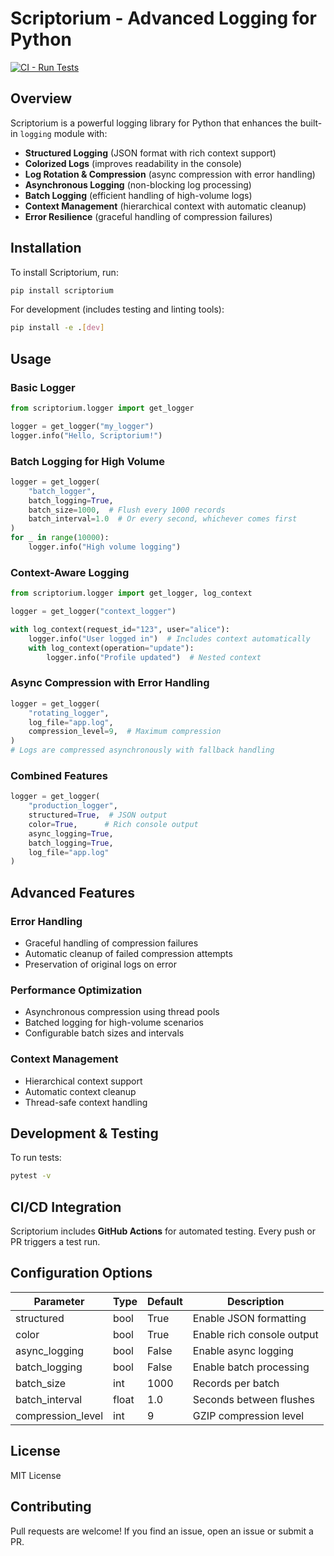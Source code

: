 # Scriptorium - Advanced Logging for Python

[![CI - Run Tests](https://github.com/rodolfo-viana/scriptorium/actions/workflows/test.yml/badge.svg?branch=main)](https://github.com/rodolfo-viana/scriptorium/actions/workflows/test.yml)

## Overview
Scriptorium is a powerful logging library for Python that enhances the built-in `logging` module with:

- **Structured Logging** (JSON format with rich context support)
- **Colorized Logs** (improves readability in the console)
- **Log Rotation & Compression** (async compression with error handling)
- **Asynchronous Logging** (non-blocking log processing)
- **Batch Logging** (efficient handling of high-volume logs)
- **Context Management** (hierarchical context with automatic cleanup)
- **Error Resilience** (graceful handling of compression failures)

## Installation
To install Scriptorium, run:
```sh
pip install scriptorium
```
For development (includes testing and linting tools):
```sh
pip install -e .[dev]
```

## Usage

### Basic Logger
```python
from scriptorium.logger import get_logger

logger = get_logger("my_logger")
logger.info("Hello, Scriptorium!")
```

### Batch Logging for High Volume
```python
logger = get_logger(
    "batch_logger",
    batch_logging=True,
    batch_size=1000,  # Flush every 1000 records
    batch_interval=1.0  # Or every second, whichever comes first
)
for _ in range(10000):
    logger.info("High volume logging")
```

### Context-Aware Logging
```python
from scriptorium.logger import get_logger, log_context

logger = get_logger("context_logger")

with log_context(request_id="123", user="alice"):
    logger.info("User logged in")  # Includes context automatically
    with log_context(operation="update"):
        logger.info("Profile updated")  # Nested context
```

### Async Compression with Error Handling
```python
logger = get_logger(
    "rotating_logger",
    log_file="app.log",
    compression_level=9,  # Maximum compression
)
# Logs are compressed asynchronously with fallback handling
```

### Combined Features
```python
logger = get_logger(
    "production_logger",
    structured=True,  # JSON output
    color=True,      # Rich console output
    async_logging=True,
    batch_logging=True,
    log_file="app.log"
)
```

## Advanced Features

### Error Handling
- Graceful handling of compression failures
- Automatic cleanup of failed compression attempts
- Preservation of original logs on error

### Performance Optimization
- Asynchronous compression using thread pools
- Batched logging for high-volume scenarios
- Configurable batch sizes and intervals

### Context Management
- Hierarchical context support
- Automatic context cleanup
- Thread-safe context handling

## Development & Testing
To run tests:
```sh
pytest -v
```

## CI/CD Integration
Scriptorium includes **GitHub Actions** for automated testing. Every push or PR triggers a test run.

## Configuration Options

| Parameter | Type | Default | Description |
|-----------|------|---------|-------------|
| structured | bool | True | Enable JSON formatting |
| color | bool | True | Enable rich console output |
| async_logging | bool | False | Enable async logging |
| batch_logging | bool | False | Enable batch processing |
| batch_size | int | 1000 | Records per batch |
| batch_interval | float | 1.0 | Seconds between flushes |
| compression_level | int | 9 | GZIP compression level |

## License
MIT License

## Contributing
Pull requests are welcome! If you find an issue, open an issue or submit a PR.
